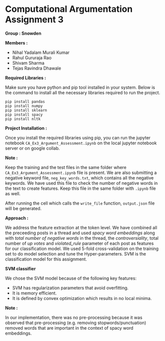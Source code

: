 # Computational Argumentation Assignment 3 
**Group : Snowden**

**Members :**

* Nihal Yadalam Murali Kumar
* Rahul Gururaja Rao
* Shivam Sharma
* Tejas Ravindra Dhawale

**Required Libraries :**

Make sure you have python and pip tool installed in your system. Below is the command to install all the necessary libraries required to run the project.

    pip install pandas
    pip install numpy
    pip install sklearn
    pip install spacy
    pip install nltk
    

**Project Installation :**

Once you install the required libraries using pip, you can run the jupyter notebook `CA_Ex3_Argument_Assessment.ipynb` on the local jupyter notebook server or on google collab. 

**Note :**

Keep the training and the test files in the same folder where `CA_Ex3_Argument_Assessment.ipynb` file is present. We are also submitting a negative keyword file, `neg_key_words.txt`, which contains all the negative keywords. We have used this file to check the number of negative words in the text to create features. Keep this file in the same folder with `.ipynb` file as well.
    
After running the cell which calls the `write_file` function, `output.json` file will be generated.
  

**Approach :**

We address the feature extraction at the token level.
We have combined all the preceeding posts in a thread and used *spacy word embeddings* along with *total number of negative words* in the thread, the *controversiality*, total number of *up votes* and *violated_rule* parameter of each post as features for our classification model.
We used 5-fold cross-validation on the training set to do model selection and tune the Hyper-parameters.
SVM is the classification model for this assignment.


**SVM classifier**

We chose the SVM model because of the following key features:
- SVM has regularization parameters that avoid overfitting.
- It is memory efficient.
- It is defined by convex optimization which results in no local minima.

**Note :**

In our implementation, there was no pre-processing because it was observed that pre-processing (e.g. removing stopwords/punctuation) removed words that are important in the context of spacy word embeddings. 
   

